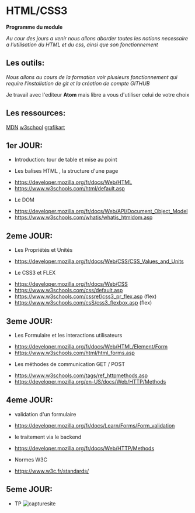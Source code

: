 # HTML/CSS3


**Programme du module**

_Au cour des jours a venir nous allons aborder toutes les notions necessaire a l'utilisation du HTML et du css, ainsi que son fonctionnement_

## Les outils:

_Nous allons au cours de la formation voir plusieurs fonctionnement qui require l'installation de git et la création de compte GITHUB_

Je travail avec l'editeur **Atom** mais libre a vous d'utiliser celui de votre choix

## Les ressources:

[MDN](https://developer.mozilla.org/fr/)
[w3school](https://w3school.com)
[grafikart](https://grafikart.fr/formations/html)


## 1er JOUR:

* Introduction: tour de table et mise au point

* Les balises HTML , la structure d'une page
- https://developer.mozilla.org/fr/docs/Web/HTML
- https://www.w3schools.com/html/default.asp

* Le DOM
- https://developer.mozilla.org/fr/docs/Web/API/Document_Object_Model
- https://www.w3schools.com/whatis/whatis_htmldom.asp

## 2eme JOUR:

* Les Propriétés et Unités
-  https://developer.mozilla.org/fr/docs/Web/CSS/CSS_Values_and_Units

* Le CSS3 et FLEX
- https://developer.mozilla.org/fr/docs/Web/CSS
- https://www.w3schools.com/css/default.asp
- https://www.w3schools.com/cssref/css3_pr_flex.asp (flex)
- https://www.w3schools.com/csS/css3_flexbox.asp (flex)


## 3eme JOUR:

* Les Formulaire et les interactions utilisateurs
- https://developer.mozilla.org/fr/docs/Web/HTML/Element/Form
- https://www.w3schools.com/html/html_forms.asp

* Les méthodes de communication GET / POST
- https://www.w3schools.com/tags/ref_httpmethods.asp
- https://developer.mozilla.org/en-US/docs/Web/HTTP/Methods


## 4eme JOUR:

* validation d'un formulaire
- https://developer.mozilla.org/fr/docs/Learn/Forms/Form_validation

* le traitement via le backend
- https://developer.mozilla.org/fr/docs/Web/HTTP/Methods

* Normes W3C
- https://www.w3c.fr/standards/

## 5eme JOUR:
- TP
![capturesite](https://external-content.duckduckgo.com/iu/?u=https%3A%2F%2Fi0.insta)
